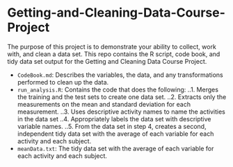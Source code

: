 # Getting-and-Cleaning-Data-Course-Project
The purpose of this project is to demonstrate your ability to collect, work with, and clean a data set.
This repo contains the R script, code book, and tidy data set output for the Getting and Cleaning Data Course Project.

* `CodeBook.md`: Describes the variables, the data, and any transformations performed to clean up the data.
* `run_analysis.R`: Contains the code that does the following:
..1. Merges the training and the test sets to create one data set.
..2. Extracts only the measurements on the mean and standard deviation for each measurement.
..3. Uses descriptive activity names to name the activities in the data set
..4. Appropriately labels the data set with descriptive variable names.
..5. From the data set in step 4, creates a second, independent tidy data set with the average of each variable for each activity and each subject.
* `meanData.txt`: The tidy data set with the average of each variable for each activity and each subject.
